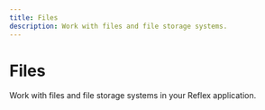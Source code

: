 ```yaml
---
title: Files
description: Work with files and file storage systems.
---
```


# Files

Work with files and file storage systems in your Reflex application.
